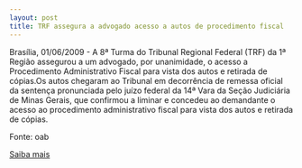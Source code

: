 ```yaml
---
layout: post
title: TRF assegura a advogado acesso a autos de procedimento fiscal
---
```

<p>Brasília, 01/06/2009 - A 8ª Turma do Tribunal Regional Federal (TRF) da 1ª Região assegurou a um advogado, por unanimidade, o acesso a Procedimento Administrativo Fiscal para vista dos autos e retirada de cópias.Os autos chegaram ao Tribunal em decorrência de remessa oficial da sentença pronunciada pelo juízo federal da 14ª Vara da Seção Judiciária de Minas Gerais, que confirmou a liminar e concedeu ao demandante o acesso ao procedimento administrativo fiscal para vista dos autos e retirada de cópias.</p><p>Fonte: oab</p><p><a href="http://www.oab.org.br/noticia.asp?id=16986" target="_blank">Saiba mais </a></p>
